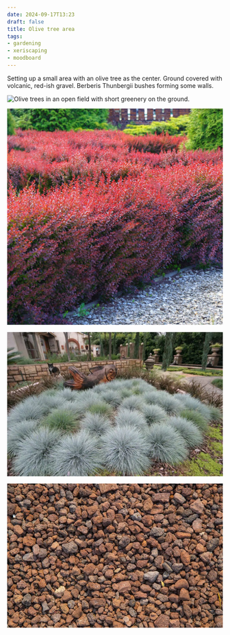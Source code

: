 ```yaml
---
date: 2024-09-17T13:23
draft: false
title: Olive tree area
tags:
- gardening
- xeriscaping
- moodboard
---
```


Setting up a small area with an olive tree as the center. Ground covered with volcanic, red-ish gravel. Berberis Thunbergii bushes forming some walls.

![Olive trees in an open field with short greenery on the ground.](../attachment/vsc-paste/olive-tree-area-240917132924.png)

![Berberis Thunbergii bushes with red leaves. ](../attachment/vsc-paste/olive-tree-area-240917133553.png)

![A bunch of festuca bushes.](../attachment/vsc-paste/olive-tree-area-240917140408.png)

![Small volcanic/lava rock/gravel in bordeaux and brown color tones.](../attachment/vsc-paste/olive-tree-area-240917133057.png)
